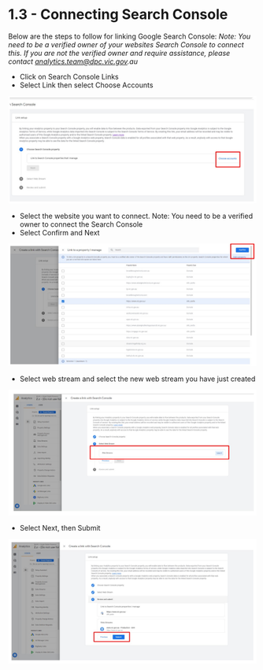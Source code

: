 # 1.3 - Connecting Search Console
Below are the steps to follow for linking Google Search Console:
_Note: You need to be a verified owner of your websites Search Console to connect this. If you are not the verified owner and require assistance, please contact analytics.team@dpc.vic.gov.au_

* Click on Search Console Links
* Select Link then select Choose Accounts

![alt_text](assets/connectingsearchconsole1.jpg "image_tooltip")


* Select the website you want to connect. Note: You need to be a verified owner to connect the Search Console
* Select Confirm and Next

![alt_text](assets/connectingsearchconsole2.jpg "image_tooltip")

* Select web stream and select the new web stream you have just created

![alt_text](assets/connectingsearchconsole3.jpg "image_tooltip")

* Select Next, then Submit

![alt_text](assets/connectingsearchconsole4.jpg "image_tooltip")

